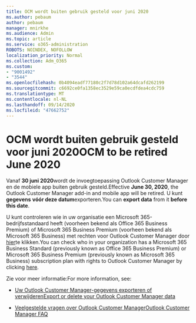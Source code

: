 ```yaml
---
title: OCM wordt buiten gebruik gesteld voor juni 2020
ms.author: pebaum
author: pebaum
manager: mnirkhe
ms.audience: Admin
ms.topic: article
ms.service: o365-administration
ROBOTS: NOINDEX, NOFOLLOW
localization_priority: Normal
ms.collection: Adm_O365
ms.custom:
- "9001492"
- "3544"
ms.openlocfilehash: 0b4094eadf77180c2f7d78d102a64dcafd262199
ms.sourcegitcommit: c6692ce0fa1358ec3529e59ca0ecdfdea4cdc759
ms.translationtype: MT
ms.contentlocale: nl-NL
ms.lasthandoff: 09/14/2020
ms.locfileid: "47662752"
---
```

# <a name="ocm-to-be-retired-june-2020"></a><span data-ttu-id="ede45-102">OCM wordt buiten gebruik gesteld voor juni 2020</span><span class="sxs-lookup"><span data-stu-id="ede45-102">OCM to be retired June 2020</span></span>


<span data-ttu-id="ede45-103">Vanaf **30 juni 2020**wordt de invoegtoepassing Outlook Customer Manager en de mobiele app buiten gebruik gesteld.</span><span class="sxs-lookup"><span data-stu-id="ede45-103">Effective **June 30, 2020**, the Outlook Customer Manager add-in and mobile app will be retired.</span></span> <span data-ttu-id="ede45-104">U kunt  **gegevens**  **vóór deze datum**exporteren.</span><span class="sxs-lookup"><span data-stu-id="ede45-104">You can  **export data**  from it  **before this date**.</span></span>  

<span data-ttu-id="ede45-105">U kunt controleren wie in uw organisatie een Microsoft 365-bedrijfsstandaard heeft (voorheen bekend als Office 365 Business Premium) of Microsoft 365 Business Premium (voorheen bekend als Microsoft 365 Business) met rechten voor Outlook Customer Manager door [hier](https://admin.microsoft.com/AdminPortal/Home?ref=/users)te klikken.</span><span class="sxs-lookup"><span data-stu-id="ede45-105">You can check who in your organization has a Microsoft 365 Business Standard (previously known as Office 365 Business Premium) or Microsoft 365 Business Premium (previously known as Microsoft 365 Business) subscription plan with rights to Outlook Customer Manager by clicking [here](https://admin.microsoft.com/AdminPortal/Home?ref=/users).</span></span>

<span data-ttu-id="ede45-106">Zie voor meer informatie:</span><span class="sxs-lookup"><span data-stu-id="ede45-106">For more information, see:</span></span>

- [<span data-ttu-id="ede45-107">Uw Outlook Customer Manager-gegevens exporteren of verwijderen</span><span class="sxs-lookup"><span data-stu-id="ede45-107">Export or delete your Outlook Customer Manager data</span></span>](https://support.office.com/article/1a421cb4-e8de-4b44-bfb8-710b92820439)

- [<span data-ttu-id="ede45-108">Veelgestelde vragen over Outlook Customer Manager</span><span class="sxs-lookup"><span data-stu-id="ede45-108">Outlook Customer Manager FAQ</span></span>](https://support.office.com/article/88e127ca-43a1-4c9d-8d52-6ad3a80f9c32)
